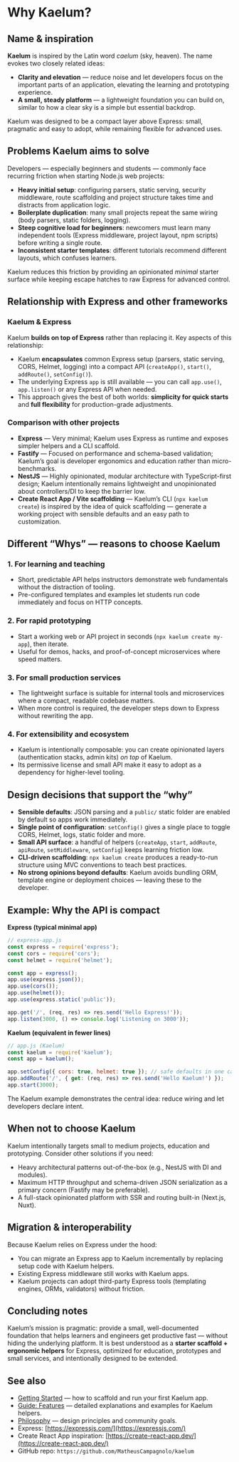# Why Kaelum?

## Name & inspiration

**Kaelum** is inspired by the Latin word *caelum* (sky, heaven). The name evokes two closely related ideas:

* **Clarity and elevation** — reduce noise and let developers focus on the important parts of an application, elevating the learning and prototyping experience.
* **A small, steady platform** — a lightweight foundation you can build on, similar to how a clear sky is a simple but essential backdrop.

Kaelum was designed to be a compact layer above Express: small, pragmatic and easy to adopt, while remaining flexible for advanced uses.


## Problems Kaelum aims to solve

Developers — especially beginners and students — commonly face recurring friction when starting Node.js web projects:

* **Heavy initial setup**: configuring parsers, static serving, security middleware, route scaffolding and project structure takes time and distracts from application logic.
* **Boilerplate duplication**: many small projects repeat the same wiring (body parsers, static folders, logging).
* **Steep cognitive load for beginners**: newcomers must learn many independent tools (Express middleware, project layout, npm scripts) before writing a single route.
* **Inconsistent starter templates**: different tutorials recommend different layouts, which confuses learners.

Kaelum reduces this friction by providing an opinionated *minimal* starter surface while keeping escape hatches to raw Express for advanced control.


## Relationship with Express and other frameworks

### Kaelum & Express

Kaelum **builds on top of Express** rather than replacing it. Key aspects of this relationship:

* Kaelum **encapsulates** common Express setup (parsers, static serving, CORS, Helmet, logging) into a compact API (`createApp()`, `start()`, `addRoute()`, `setConfig()`).
* The underlying Express `app` is still available — you can call `app.use()`, `app.listen()` or any Express API when needed.
* This approach gives the best of both worlds: **simplicity for quick starts** and **full flexibility** for production-grade adjustments.

### Comparison with other projects

* **Express** — Very minimal; Kaelum uses Express as runtime and exposes simpler helpers and a CLI scaffold.
* **Fastify** — Focused on performance and schema-based validation; Kaelum’s goal is developer ergonomics and education rather than micro-benchmarks.
* **NestJS** — Highly opinionated, modular architecture with TypeScript-first design; Kaelum intentionally remains lightweight and unopinionated about controllers/DI to keep the barrier low.
* **Create React App / Vite scaffolding** — Kaelum’s CLI (`npx kaelum create`) is inspired by the idea of quick scaffolding — generate a working project with sensible defaults and an easy path to customization.


## Different “Whys” — reasons to choose Kaelum

### 1. For learning and teaching

* Short, predictable API helps instructors demonstrate web fundamentals without the distraction of tooling.
* Pre-configured templates and examples let students run code immediately and focus on HTTP concepts.

### 2. For rapid prototyping

* Start a working web or API project in seconds (`npx kaelum create my-app`), then iterate.
* Useful for demos, hacks, and proof-of-concept microservices where speed matters.

### 3. For small production services

* The lightweight surface is suitable for internal tools and microservices where a compact, readable codebase matters.
* When more control is required, the developer steps down to Express without rewriting the app.

### 4. For extensibility and ecosystem

* Kaelum is intentionally composable: you can create opinionated layers (authentication stacks, admin kits) *on top* of Kaelum.
* Its permissive license and small API make it easy to adopt as a dependency for higher-level tooling.


## Design decisions that support the “why”

* **Sensible defaults**: JSON parsing and a `public/` static folder are enabled by default so apps work immediately.
* **Single point of configuration**: `setConfig()` gives a single place to toggle CORS, Helmet, logs, static folder and more.
* **Small API surface**: a handful of helpers (`createApp`, `start`, `addRoute`, `apiRoute`, `setMiddleware`, `setConfig`) keeps learning friction low.
* **CLI-driven scaffolding**: `npx kaelum create` produces a ready-to-run structure using MVC conventions to teach best practices.
* **No strong opinions beyond defaults**: Kaelum avoids bundling ORM, template engine or deployment choices — leaving these to the developer.


## Example: Why the API is compact

**Express (typical minimal app)**

```js
// express-app.js
const express = require('express');
const cors = require('cors');
const helmet = require('helmet');

const app = express();
app.use(express.json());
app.use(cors());
app.use(helmet());
app.use(express.static('public'));

app.get('/', (req, res) => res.send('Hello Express!'));
app.listen(3000, () => console.log('Listening on 3000'));
```

**Kaelum (equivalent in fewer lines)**

```js
// app.js (Kaelum)
const kaelum = require('kaelum');
const app = kaelum();

app.setConfig({ cors: true, helmet: true }); // safe defaults in one call
app.addRoute('/', { get: (req, res) => res.send('Hello Kaelum!') });
app.start(3000);
```

The Kaelum example demonstrates the central idea: reduce wiring and let developers declare intent.


## When **not** to choose Kaelum

Kaelum intentionally targets small to medium projects, education and prototyping. Consider other solutions if you need:

* Heavy architectural patterns out-of-the-box (e.g., NestJS with DI and modules).
* Maximum HTTP throughput and schema-driven JSON serialization as a primary concern (Fastify may be preferable).
* A full-stack opinionated platform with SSR and routing built-in (Next.js, Nuxt).


## Migration & interoperability

Because Kaelum relies on Express under the hood:

* You can migrate an Express app to Kaelum incrementally by replacing setup code with Kaelum helpers.
* Existing Express middleware still works with Kaelum apps.
* Kaelum projects can adopt third-party Express tools (templating engines, ORMs, validators) without friction.


## Concluding notes

Kaelum’s mission is pragmatic: provide a small, well-documented foundation that helps learners and engineers get productive fast — without hiding the underlying platform. It is best understood as a **starter scaffold + ergonomic helpers** for Express, optimized for education, prototypes and small services, and intentionally designed to be extended.


## See also

* [Getting Started](/getting-started) — how to scaffold and run your first Kaelum app.
* [Guide: Features](/guides/features) — detailed explanations and examples for Kaelum helpers.
* [Philosophy](/philosophy) — design principles and community goals.
* Express: [https://expressjs.com/](https://expressjs.com/)
* Create React App inspiration: [https://create-react-app.dev/](https://create-react-app.dev/)
* GitHub repo: `https://github.com/MatheusCampagnolo/kaelum`